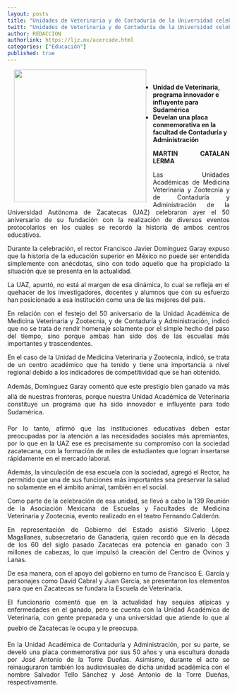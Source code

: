 ```yaml
---
layout: posts
title: "Unidades de Veterinaria y de Contaduría de la Universidad celebran 50 aniversario"
twitt: "Unidades de Veterinaria y de Contaduría de la Universidad celebran 50 aniversario"
author: REDACCION
authorlink: https://ljz.mx/acercade.html
categories: ["Educación"]
published: true
---
```

<p style="text-align: justify;">
  <div>
    <strong><img src="images/stories/fotos_marzo/p13 veterinarios.jpg" border="0" width="300" style="margin-left: 15px; margin-right: 15px; float: left;" /><br /></strong>
  </div>
  
  <ul>
    <li>
      <strong>Unidad de Veterinaria, programa innovador e influyente para Sudamérica</strong>
    </li>
    <li>
      <strong>Develan una placa conmemorativa en la facultad de Contaduría y Administración</strong>
    </li>
  </ul>
</p>

<p style="text-align: justify;">
  <strong>MARTIN CATALAN LERMA</strong>
</p>

<p style="text-align: justify;">
  Las Unidades Académicas de Medicina Veterinaria y Zootecnia y de Contaduría y Administración de la Universidad Autónoma de Zacatecas (UAZ) celebraron ayer el 50 aniversario de su fundación con la realización de diversos eventos protocolarios en los cuales se recordó la historia de ambos centros educativos.
</p>

<p style="text-align: justify;">
  Durante la celebración, el rector Francisco Javier Domínguez Garay expuso que la historia de la educación superior en México no puede ser entendida simplemente con anécdotas, sino con todo aquello que ha propiciado la situación que se presenta en la actualidad.
</p>

<p style="text-align: justify;">
  La UAZ, apuntó, no está al margen de esa dinámica, lo cual se refleja en el quehacer de los investigadores, docentes y alumnos que con su esfuerzo han posicionado a esa institución como una de las mejores del país.
</p>

<p style="text-align: justify;">
  En relación con el festejo del 50 aniversario de la Unidad Académica de Medicina Veterinaria y Zootecnia, y de Contaduría y Administración, indicó que no se trata de rendir homenaje solamente por el simple hecho del paso del tiempo, sino porque ambas han sido dos de las escuelas más importantes y trascendentes.
</p>

<p style="text-align: justify;">
  En el caso de la Unidad de Medicina Veterinaria y Zootecnia, indicó, se trata de un centro académico que ha tenido y tiene una importancia a nivel regional debido a los indicadores de competitividad que se han obtenido.
</p>

<p style="text-align: justify;">
  Además, Domínguez Garay comentó que este prestigio bien ganado va más allá de nuestras fronteras, porque nuestra Unidad Académica de Veterinaria constituye un programa que ha sido innovador e influyente para todo Sudamérica.
</p>

<p style="text-align: justify;">
  Por lo tanto, afirmó que las instituciones educativas deben estar preocupadas por la atención a las necesidades sociales más apremiantes, por lo que en la UAZ ese es precisamente su compromiso con la sociedad zacatecana, con la formación de miles de estudiantes que logran insertarse rápidamente en el mercado laboral.
</p>

<p style="text-align: justify;">
  Además, la vinculación de esa escuela con la sociedad, agregó el Rector, ha permitido que una de sus funciones más importantes sea preservar la salud no solamente en el ámbito animal, también en el social.
</p>

<p style="text-align: justify;">
  Como parte de la celebración de esa unidad, se llevó a cabo la 139 Reunión de la Asociación Mexicana de Escuelas y Facultades de Medicina Veterinaria y Zootecnia, evento realizado en el teatro Fernando Calderón.
</p>

<p style="text-align: justify;">
  En representación de Gobierno del Estado asistió Silverio López Magallanes, subsecretario de Ganadería, quien recordó que en la década de los 60 del siglo pasado Zacatecas era potencia en ganado con 3 millones de cabezas, lo que impulsó la creación del Centro de Ovinos y Lanas.
</p>

<p style="text-align: justify;">
  De esa manera, con el apoyo del gobierno en turno de Francisco E. García y personajes como David Cabral y Juan García, se presentaron los elementos para que en Zacatecas se fundara la Escuela de Veterinaria.
</p>

<p style="text-align: justify;">
  El funcionario comentó que en la actualidad hay sequías atípicas y enfermedades en el ganado, pero se cuenta con la Unidad Académica de Veterinaria, con gente preparada y una universidad que atiende lo que al pueblo de Zacatecas le ocupa y le preocupa.
</p>

<p style="text-align: justify;">
  En la Unidad Académica de Contaduría y Administración, por su parte, se develó una placa conmemorativa por sus 50 años y una escultura donada por José Antonio de la Torre Dueñas. Asimismo, durante el acto se reinauguraron también los audiovisuales de dicha unidad académica con el nombre Salvador Tello Sánchez y José Antonio de la Torre Dueñas, respectivamente.
</p>
